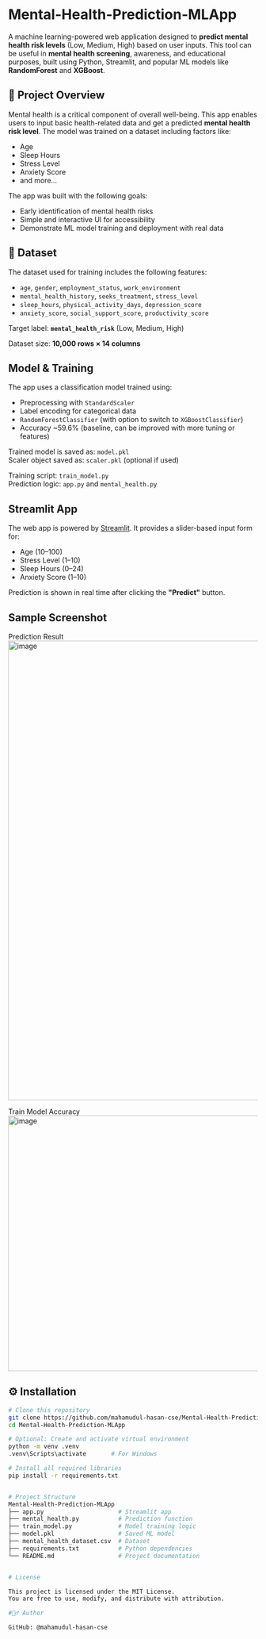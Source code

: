 #  Mental-Health-Prediction-MLApp

A machine learning-powered web application designed to **predict mental health risk levels** (Low, Medium, High) based on user inputs. This tool can be useful in **mental health screening**, awareness, and educational purposes, built using Python, Streamlit, and popular ML models like **RandomForest** and **XGBoost**.


## 📌 Project Overview

Mental health is a critical component of overall well-being. This app enables users to input basic health-related data and get a predicted **mental health risk level**. The model was trained on a dataset including factors like:

- Age  
- Sleep Hours  
- Stress Level  
- Anxiety Score  
- and more...

The app was built with the following goals:
- Early identification of mental health risks
- Simple and interactive UI for accessibility
- Demonstrate ML model training and deployment with real data



## 📂 Dataset

The dataset used for training includes the following features:
- `age`, `gender`, `employment_status`, `work_environment`
- `mental_health_history`, `seeks_treatment`, `stress_level`
- `sleep_hours`, `physical_activity_days`, `depression_score`
- `anxiety_score`, `social_support_score`, `productivity_score`

Target label: **`mental_health_risk`** (Low, Medium, High)

Dataset size: **10,000 rows × 14 columns**


##  Model & Training

The app uses a classification model trained using:

- Preprocessing with `StandardScaler`
- Label encoding for categorical data
- `RandomForestClassifier` (with option to switch to `XGBoostClassifier`)
- Accuracy ~59.6% (baseline, can be improved with more tuning or features)

Trained model is saved as: `model.pkl`  
Scaler object saved as: `scaler.pkl` (optional if used)

Training script: `train_model.py`  
Prediction logic: `app.py` and `mental_health.py`


## Streamlit App

The web app is powered by [Streamlit](https://streamlit.io/). It provides a slider-based input form for:

- Age (10–100)
- Stress Level (1–10)
- Sleep Hours (0–24)
- Anxiety Score (1–10)

Prediction is shown in real time after clicking the **"Predict"** button.


## Sample Screenshot

Prediction Result
<img width="1903" height="927" alt="image" src="https://github.com/user-attachments/assets/ab6381ff-2733-4915-b612-4639df2f6fbb" />

Train Model Accuracy
<img width="1112" height="515" alt="image" src="https://github.com/user-attachments/assets/e89cbf89-e375-4233-bd6d-75de6a67ef07" />



## ⚙️ Installation

```bash
# Clone this repository
git clone https://github.com/mahamudul-hasan-cse/Mental-Health-Prediction-MLApp.git
cd Mental-Health-Prediction-MLApp

# Optional: Create and activate virtual environment
python -m venv .venv
.venv\Scripts\activate       # For Windows

# Install all required libraries
pip install -r requirements.txt


# Project Structure
Mental-Health-Prediction-MLApp
├── app.py                     # Streamlit app
├── mental_health.py           # Prediction function
├── train_model.py             # Model training logic
├── model.pkl                  # Saved ML model
├── mental_health_dataset.csv  # Dataset
├── requirements.txt           # Python dependencies
└── README.md                  # Project documentation


# License

This project is licensed under the MIT License.
You are free to use, modify, and distribute with attribution.

#🙋‍♂️ Author

GitHub: @mahamudul-hasan-cse
